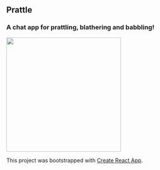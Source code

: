 ## Prattle

### A chat app for prattling, blathering and babbling!

<img src="https://thumbs.dreamstime.com/z/blah-blah-blah-seamless-pattern-67063687.jpg" width="300">


This project was bootstrapped with [Create React App](https://github.com/facebookincubator/create-react-app).
